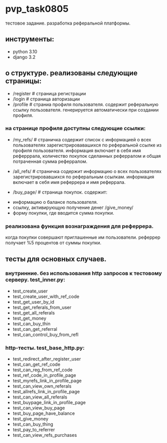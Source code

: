 # pvp_task0805
тестовое задание. разработка реферальной платформы.

## инструменты:
- python 3.10
- django 3.2

## о структуре. реализованы следующие страницы:
- /register # страница регистрации
- /login # страница авторизации
- /profile # страниа профиля пользователя. содержит реферальную ссылку пользователя. генерируется автоматически при создании профиля.

### на странице профиля доступны следующие ссылки:
- /my_refs/ # страничка содержит список с информацией о всех пользователях зарегистрировавашихся по реферальной ссылке из профиля пользователя. информация включает в себя имя реферррала, количество покупок сделанных реферралом и общая потраченная сумма реферралом.

- /all_refs/ # страничка содержит информацию о всех пользователях зарегистрировавшихся по реферальным ссылкам. информация включает в себя имя реферрера и имя реферрала.

- /buy_page/ # страница покупок. содержит:
* информацию о балансе пользователя.
* ссылку, активирующую получение денег /give_money/
* форму покупки, где вводится сумма покупки.

### реализована функция вознаграждения для реферрера.
когда покупки совершают приглашенные им пользователи. реферрер получает %5 процентов от суммы покупки.

## тесты для основных случаев.
### внутринние. без использования http запросов к тестовому серверу. test_inner.py:

- test_create_user
- test_create_user_with_ref_code
- test_get_user_by_id
- test_get_referals_from_user
- test_get_all_referals
- test_get_money
- test_can_buy_thin
- test_can_get_referral
- test_can_control_buy_from_refl

### http-тесты. test_base_http.py:

- test_redirect_after_register_user
- test_can_get_ref_code
- test_can_reg_from_ref_code
- test_ref_code_in_profile_page
- test_myrefs_link_in_profile_page
- test_can_view_own_referals
- test_allrefs_link_in_profile_page
- test_can_view_all_referals
- test_buypage_link_in_profile_page
- test_can_view_buy_page
- test_buy_page_have_balance
- test_give_money
- test_can_buy_thing
- test_pay_to_referrer
- test_can_view_refs_purchases